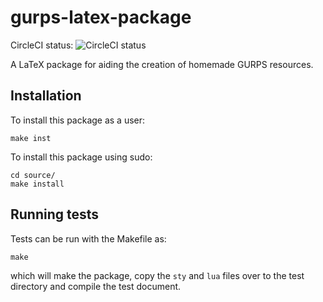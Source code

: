 # gurps-latex-package
CircleCI status: ![CircleCI status](https://circleci.com/gh/nasfarley88/gurps-latex-package.png?circle-token=8d0ab847c5fc6ed4fa9cf07aa5e167c24c322cb3)

A LaTeX package for aiding the creation of homemade GURPS resources.

## Installation
To install this package as a user:

    make inst
    
To install this package using sudo:

    cd source/
    make install
    
## Running tests

Tests can be run with the Makefile as:

    make

which will make the package, copy the `sty` and `lua` files over to the test
directory and compile the test document.
